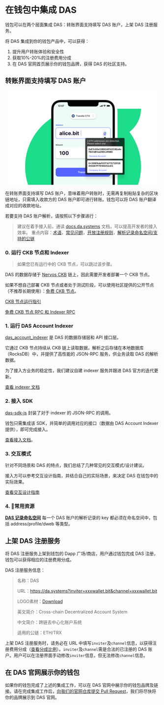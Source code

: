# 在钱包中集成 DAS

钱包可以在两个层面集成 DAS：转账界面支持填写 DAS 账户，上架 DAS 注册服务。

将 DAS 集成到你的钱包产品中，可以获得：

1. 提升用户转账体验和安全性
2. 获取10%-20%的注册费用分成
3. 在 DAS 官网首页展示你的钱包品牌，获得 DAS 的社区支持。


## 转账界面支持填写 DAS 账户

<img src="image-20210718113458550.png" alt="DAS in Wallet" style="zoom:50%;" />

在转账界面支持填写 DAS 账户，意味着用户转账时，无需再复制粘贴复杂的区块链地址，只需填入收款方的 DAS 账户即可进行转账。钱包可以将 DAS 账户翻译成对应的收款地址。

若要支持 DAS 账户解析，请按照以下步骤进行：

> 建议在着手接入前，通读 [docs.da.systems](https://docs.da.systems/) 文档，可以提高开发者的接入效率。
> 重点内容：[术语](https://docs.da.systems/docs/terminology)，[常见问题](https://docs.da.systems/docs/faq)，[开放注册规则](https://docs.da.systems/docs/zhu-ce-das/open-registration-rules)，[解析记录命名空间/支持的公链](https://docs.da.systems/docs/kai-fa-zhe/records-key-namespace)

### 0. 运行 CKB 节点和 Indexer

> 如果您已有运行中的 CKB 节点，可以跳过该步骤。

DAS 的数据存储于 [Nervos CKB](https://github.com/nervosnetwork/ckb) 链上，因此需要开发者部署一个 CKB 节点。

如果不想自己部署 CKB 节点或者处于测试阶段，可以使用社区提供的公开节点（不推荐长期使用）：[免费 CKB 节点](https://talk.nervos.org/t/ckb-rpc-indexer-rpc/4949)。

[CKB 节点运行指引](https://docs.nervos.org/docs/basics/guides/mainnet)

[免费 CKB 节点 RPC 和 Indexer RPC](https://talk.nervos.org/t/ckb-rpc-indexer-rpc/4949)

### 1. 运行 DAS Account Indexer
[das_account_indexer](https://github.com/DeAccountSystems/das_account_indexer) 是 DAS 的数据存储层和 API 接口层。

它通过 CKB 节点持续从 CKB 链上读取数据，解析之后存储在本地数据库（RocksDB）中，并提供了高性能的 JSON-RPC 服务，供业务读取 DAS 的解析数据。

为了接入方业务的稳定性，我们建议自建 indexer 服务并跟进 DAS 官方的迭代更新。

[查看 indexer 文档](https://github.com/DeAccountSystems/das_account_indexer)


### 2. 接入 SDK

[das-sdk-js](https://github.com/DeAccountSystems/das-sdk-js) 封装了对于 indexer 的 JSON-RPC 的调用。

钱包只需集成该 SDK，并简单的调用对应的接口（数据由 DAS Account Indexer 提供），即可完成接入。

[查看接入文档](https://github.com/DeAccountSystems/das-sdk-js)。


### 3. 交互模式

针对不同场景和 DAS 的特点，我们总结了几种常见的交互模式/设计建议。

接入方可以参考交互设计指南，并结合自己的实际场景，来决定 DAS 在钱包中的实际效果。

[查看交互设计指南](https://sedate-pleasure-684.notion.site/DAS-006aa490976c474e90725ce16465b95e)

### 4. 常用资源
[**DAS 记录命名空间**](https://github.com/DeAccountSystems/cell-data-generator/blob/master/data/record_key_namespace.txt) 每一个 DAS 账户的解析记录的 key 都必须在命名空间中，包括 address/profile/dweb 等类型。


## 上架 DAS 注册服务

将 DAS 注册服务上架到钱包的 Dapp 广场/商店，用户通过钱包完成 DAS 注册，钱包可以获得相应的注册费用分成。



DAS 注册服务信息：

> 名称：DAS
>
> URL：https://da.systems?inviter=xxxwallet.bit&channel=xxxwallet.bit
>
> LOGO素材：[Download](https://projects.invisionapp.com/boards/QS42CVJRP25/#/6828463/200529574)
>
> 英文简介：Cross-chain Decentralized Account System
>
> 中文简介：跨链去中心化账户系统
>
> 适用的公链：ETH/TRX



上架 DAS 注册服务时，请务必在 URL 中填写`inviter`及`channel`信息，以获得注册费用分成（[查看分成比例](../gong-tong-jian-she/build-together.md)）。`inviter`及`channel`需是合法的已注册的 DAS 账户。用户可以在注册界面手动修改`inviter`信息，但无法修改`channel`信息。



## 在 DAS 官网展示你的钱包

如果你的钱包完成了上述的集成工作，可以在 DAS 官网中展示你的钱包品牌及链接。请在完成集成工作后，[向我们的官网仓库提交 Pull Request](https://github.com/DeAccountSystems/da.systems)，我们将尽快将你的品牌展示到 DAS 官网。

